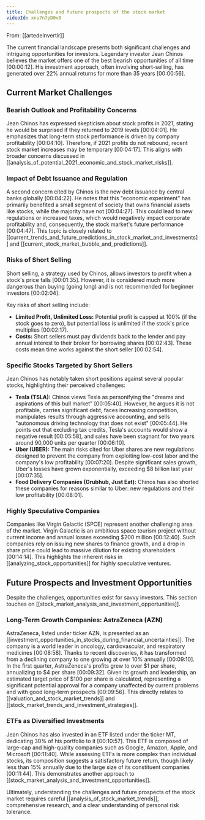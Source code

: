 ```yaml
---
title: Challenges and future prospects of the stock market
videoId: xnu7n7pD0v0
---
```


From: [[artedeinvertir]] <br/> 

The current financial landscape presents both significant challenges and intriguing opportunities for investors. Legendary investor Jean Chinos believes the market offers one of the best bearish opportunities of all time <a class="yt-timestamp" data-t="00:00:12">[00:00:12]</a>. His investment approach, often involving short-selling, has generated over 22% annual returns for more than 35 years <a class="yt-timestamp" data-t="00:00:56">[00:00:56]</a>.

## Current Market Challenges

### Bearish Outlook and Profitability Concerns
Jean Chinos has expressed skepticism about stock profits in 2021, stating he would be surprised if they returned to 2019 levels <a class="yt-timestamp" data-t="00:04:01">[00:04:01]</a>. He emphasizes that long-term stock performance is driven by company profitability <a class="yt-timestamp" data-t="00:04:10">[00:04:10]</a>. Therefore, if 2021 profits do not rebound, recent stock market increases may be temporary <a class="yt-timestamp" data-t="00:04:17">[00:04:17]</a>. This aligns with broader concerns discussed in [[analysis_of_potential_2021_economic_and_stock_market_risks]].

### Impact of Debt Issuance and Regulation
A second concern cited by Chinos is the new debt issuance by central banks globally <a class="yt-timestamp" data-t="00:04:22">[00:04:22]</a>. He notes that this "economic experiment" has primarily benefited a small segment of society that owns financial assets like stocks, while the majority have not <a class="yt-timestamp" data-t="00:04:27">[00:04:27]</a>. This could lead to new regulations or increased taxes, which would negatively impact corporate profitability and, consequently, the stock market's future performance <a class="yt-timestamp" data-t="00:04:47">[00:04:47]</a>. This topic is closely related to [[current_trends_and_future_predictions_in_stock_market_and_investments]] and [[current_stock_market_bubble_and_predictions]].

### Risks of Short Selling
Short selling, a strategy used by Chinos, allows investors to profit when a stock's price falls <a class="yt-timestamp" data-t="00:01:35">[00:01:35]</a>. However, it is considered much more dangerous than buying (going long) and is not recommended for beginner investors <a class="yt-timestamp" data-t="00:02:04">[00:02:04]</a>.

Key risks of short selling include:
*   **Limited Profit, Unlimited Loss:** Potential profit is capped at 100% (if the stock goes to zero), but potential loss is unlimited if the stock's price multiplies <a class="yt-timestamp" data-t="00:02:17">[00:02:17]</a>.
*   **Costs:** Short sellers must pay dividends back to the lender and pay annual interest to their broker for borrowing shares <a class="yt-timestamp" data-t="00:02:43">[00:02:43]</a>. These costs mean time works against the short seller <a class="yt-timestamp" data-t="00:02:54">[00:02:54]</a>.

### Specific Stocks Targeted by Short Sellers
Jean Chinos has notably taken short positions against several popular stocks, highlighting their perceived challenges:

*   **Tesla (TSLA):** Chinos views Tesla as personifying the "dreams and aspirations of this bull market" <a class="yt-timestamp" data-t="00:05:40">[00:05:40]</a>. However, he argues it is not profitable, carries significant debt, faces increasing competition, manipulates results through aggressive accounting, and sells "autonomous driving technology that does not exist" <a class="yt-timestamp" data-t="00:05:44">[00:05:44]</a>. He points out that excluding tax credits, Tesla's accounts would show a negative result <a class="yt-timestamp" data-t="00:05:58">[00:05:58]</a>, and sales have been stagnant for two years around 90,000 units per quarter <a class="yt-timestamp" data-t="00:06:10">[00:06:10]</a>.
*   **Uber (UBER):** The main risks cited for Uber shares are new regulations designed to prevent the company from exploiting low-cost labor and the company's low profitability <a class="yt-timestamp" data-t="00:07:20">[00:07:20]</a>. Despite significant sales growth, Uber's losses have grown exponentially, exceeding $8 billion last year <a class="yt-timestamp" data-t="00:07:35">[00:07:35]</a>.
*   **Food Delivery Companies (Grubhub, Just Eat):** Chinos has also shorted these companies for reasons similar to Uber: new regulations and their low profitability <a class="yt-timestamp" data-t="00:08:01">[00:08:01]</a>.

### Highly Speculative Companies
Companies like Virgin Galactic (SPCE) represent another challenging area of the market. Virgin Galactic is an ambitious space tourism project without current income and annual losses exceeding $200 million <a class="yt-timestamp" data-t="00:12:40">[00:12:40]</a>. Such companies rely on issuing new shares to finance growth, and a drop in share price could lead to massive dilution for existing shareholders <a class="yt-timestamp" data-t="00:14:14">[00:14:14]</a>. This highlights the inherent risks in [[analyzing_stock_opportunities]] for highly speculative ventures.

## Future Prospects and Investment Opportunities

Despite the challenges, opportunities exist for savvy investors. This section touches on [[stock_market_analysis_and_investment_opportunities]].

### Long-Term Growth Companies: AstraZeneca (AZN)
AstraZeneca, listed under ticker AZN, is presented as an [[investment_opportunities_in_stocks_during_financial_uncertainties]]. The company is a world leader in oncology, cardiovascular, and respiratory medicines <a class="yt-timestamp" data-t="00:08:58">[00:08:58]</a>. Thanks to recent discoveries, it has transformed from a declining company to one growing at over 10% annually <a class="yt-timestamp" data-t="00:09:10">[00:09:10]</a>. In the first quarter, AstraZeneca's profits grew to over $1 per share, annualizing to $4 per share <a class="yt-timestamp" data-t="00:09:32">[00:09:32]</a>. Given its growth and leadership, an estimated target price of $100 per share is calculated, representing a significant potential approval for a company unaffected by current problems and with good long-term prospects <a class="yt-timestamp" data-t="00:09:56">[00:09:56]</a>. This directly relates to [[valuation_and_stock_market_trends]] and [[stock_market_trends_and_investment_strategies]].

### ETFs as Diversified Investments
Jean Chinos has also invested in an ETF listed under the ticker MT, dedicating 30% of his portfolio to it <a class="yt-timestamp" data-t="00:10:57">[00:10:57]</a>. This ETF is composed of large-cap and high-quality companies such as Google, Amazon, Apple, and Microsoft <a class="yt-timestamp" data-t="00:11:40">[00:11:40]</a>. While assessing ETFs is more complex than individual stocks, its composition suggests a satisfactory future return, though likely less than 15% annually due to the large size of its constituent companies <a class="yt-timestamp" data-t="00:11:44">[00:11:44]</a>. This demonstrates another approach to [[stock_market_analysis_and_investment_opportunities]].

Ultimately, understanding the challenges and future prospects of the stock market requires careful [[analysis_of_stock_market_trends]], comprehensive research, and a clear understanding of personal risk tolerance.